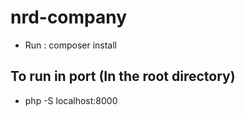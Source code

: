 # nrd-company

- Run : composer install

## To run in port (In the root directory)
- php -S localhost:8000
